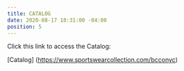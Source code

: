 ```yaml
---
title: CATALOG
date: 2020-08-17 18:31:00 -04:00
position: 5
---
```


Click this link to access the Catalog:

[Catalog]
(https://www.sportswearcollection.com/bcconyc)